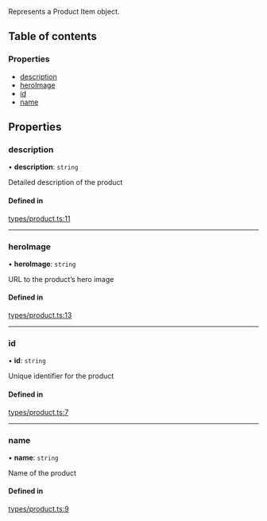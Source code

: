 Represents a Product Item object.

## Table of contents

### Properties

- [description](ProductResponse.md#description)
- [heroImage](ProductResponse.md#heroimage)
- [id](ProductResponse.md#id)
- [name](ProductResponse.md#name)

## Properties

### description

• **description**: `string`

Detailed description of the product

#### Defined in

[types/product.ts:11](https://github.com/Prove-Anything/smartlinks/blob/2322afa091763cbb81ba4db4b90e49b576099120/src/types/product.ts#L11)

___

### heroImage

• **heroImage**: `string`

URL to the product’s hero image

#### Defined in

[types/product.ts:13](https://github.com/Prove-Anything/smartlinks/blob/2322afa091763cbb81ba4db4b90e49b576099120/src/types/product.ts#L13)

___

### id

• **id**: `string`

Unique identifier for the product

#### Defined in

[types/product.ts:7](https://github.com/Prove-Anything/smartlinks/blob/2322afa091763cbb81ba4db4b90e49b576099120/src/types/product.ts#L7)

___

### name

• **name**: `string`

Name of the product

#### Defined in

[types/product.ts:9](https://github.com/Prove-Anything/smartlinks/blob/2322afa091763cbb81ba4db4b90e49b576099120/src/types/product.ts#L9)
